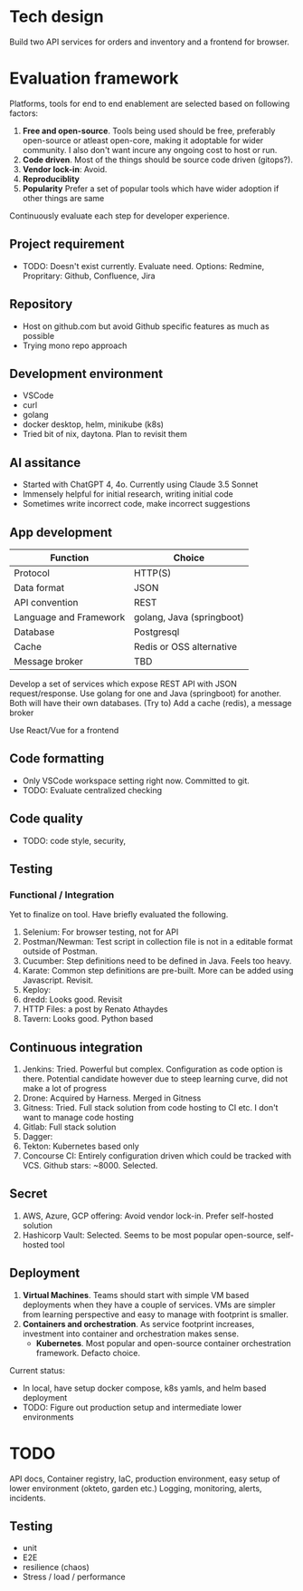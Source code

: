 # Tech design

Build two API services for orders and inventory and a frontend for browser.

# Evaluation framework

Platforms, tools for end to end enablement are selected based on following factors:

1. **Free and open-source**. Tools being used should be free, preferably open-source or atleast open-core, making it adoptable for wider community. I also don't want incure any ongoing cost to host or run.
1. **Code driven**. Most of the things should be source code driven (gitops?).
1. **Vendor lock-in**: Avoid.
1. **Reproduciblity**
1. **Popularity** Prefer a set of popular tools which have wider adoption if other things are same

Continuously evaluate each step for developer experience.

## Project requirement

- TODO: Doesn't exist currently. Evaluate need. Options: Redmine, Propritary: Github, Confluence, Jira

## Repository

- Host on github.com but avoid Github specific features as much as possible
- Trying mono repo approach

## Development environment

- VSCode
- curl
- golang
- docker desktop, helm, minikube (k8s)
- Tried bit of nix, daytona. Plan to revisit them

## AI assitance

- Started with ChatGPT 4, 4o. Currently using Claude 3.5 Sonnet
- Immensely helpful for initial research, writing initial code
- Sometimes write incorrect code, make incorrect suggestions

## App development

| Function               | Choice                    |
| ---------------------- | ------------------------- |
| Protocol               | HTTP(S)                   |
| Data format            | JSON                      |
| API convention         | REST                      |
| Language and Framework | golang, Java (springboot) |
| Database               | Postgresql                |
| Cache                  | Redis or OSS alternative  |
| Message broker         | TBD                       |

Develop a set of services which expose REST API with JSON request/response. Use golang for one and Java (springboot) for another. Both will have their own databases. (Try to) Add a cache (redis), a message broker

Use React/Vue for a frontend

## Code formatting

- Only VSCode workspace setting right now. Committed to git.
- TODO: Evaluate centralized checking

## Code quality

- TODO: code style, security,

## Testing

### Functional / Integration

Yet to finalize on tool. Have briefly evaluated the following.

1. Selenium: For browser testing, not for API
1. Postman/Newman: Test script in collection file is not in a editable format outside of Postman.
1. Cucumber: Step definitions need to be defined in Java. Feels too heavy.
1. Karate: Common step definitions are pre-built. More can be added using Javascript. Revisit.
1. Keploy:
1. dredd: Looks good. Revisit
1. HTTP Files: a post by Renato Athaydes
1. Tavern: Looks good. Python based

## Continuous integration

1. Jenkins: Tried. Powerful but complex. Configuration as code option is there. Potential candidate however due to steep learning curve, did not make a lot of progress
1. Drone: Acquired by Harness. Merged in Gitness
1. Gitness: Tried. Full stack solution from code hosting to CI etc. I don't want to manage code hosting
1. Gitlab: Full stack solution
1. Dagger:
1. Tekton: Kubernetes based only
1. Concourse CI: Entirely configuration driven which could be tracked with VCS. Github stars: ~8000. Selected.

## Secret

1. AWS, Azure, GCP offering: Avoid vendor lock-in. Prefer self-hosted solution
1. Hashicorp Vault: Selected. Seems to be most popular open-source, self-hosted tool

## Deployment

1. **Virtual Machines**. Teams should start with simple VM based deployments when they have a couple of services. VMs are simpler from learning perspective and easy to manage with footprint is smaller.
1. **Containers and orchestration**. As service footprint increases, investment into container and orchestration makes sense.
   - **Kubernetes**. Most popular and open-source container orchestration framework. Defacto choice.

Current status:

- In local, have setup docker compose, k8s yamls, and helm based deployment
- TODO: Figure out production setup and intermediate lower environments

# TODO

API docs, Container registry, IaC, production environment, easy setup of lower environment (okteto, garden etc.)
Logging, monitoring, alerts, incidents.

## Testing

- unit
- E2E
- resilience (chaos)
- Stress / load / performance
